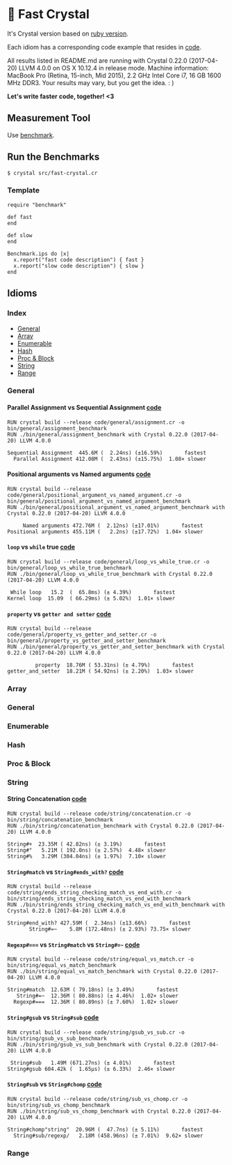# 💎 Fast Crystal

It's Crystal version based on [ruby version](https://github.com/JuanitoFatas/fast-ruby).

Each idiom has a corresponding code example that resides in [code](code).


All results listed in README.md are running with Crystal 0.22.0 (2017-04-20) LLVM 4.0.0 on OS X 10.12.4 in release mode.
Machine information: MacBook Pro (Retina, 15-inch, Mid 2015), 2.2 GHz Intel Core i7, 16 GB 1600 MHz DDR3.
Your results may vary, but you get the idea. : )

**Let's write faster code, together! <3**

## Measurement Tool

Use [benchmark](https://crystal-lang.org/api/0.22.0/Benchmark.html).

## Run the Benchmarks

```
$ crystal src/fast-crystal.cr
```

### Template

```crystal
require "benchmark"

def fast
end

def slow
end

Benchmark.ips do |x|
  x.report("fast code description") { fast }
  x.report("slow code description") { slow }
end
```

## Idioms

### Index

- [General](#general)
- [Array](#array)
- [Enumerable](#enumerable)
- [Hash](#hash)
- [Proc & Block](#proc--block)
- [String](#string)
- [Range](#range)

### General

#### Parallel Assignment vs Sequential Assignment [code](code/general/assignment.cr)

```
RUN crystal build --release code/general/assignment.cr -o bin/general/assignment_benchmark
RUN ./bin/general/assignment_benchmark with Crystal 0.22.0 (2017-04-20) LLVM 4.0.0

Sequential Assignment  445.6M (  2.24ns) (±16.59%)       fastest
  Parallel Assignment 412.08M (  2.43ns) (±15.75%)  1.08× slower
```

#### Positional arguments vs Named arguments [code](code/general/positional_argument_vs_named_argument.cr)

```
RUN crystal build --release code/general/positional_argument_vs_named_argument.cr -o bin/general/positional_argument_vs_named_argument_benchmark
RUN ./bin/general/positional_argument_vs_named_argument_benchmark with Crystal 0.22.0 (2017-04-20) LLVM 4.0.0

     Named arguments 472.76M (  2.12ns) (±17.01%)       fastest
Positional arguments 455.11M (   2.2ns) (±17.72%)  1.04× slower
```

#### `loop` vs `while` true [code](code/general/loop_vs_while_true.cr)

```
RUN crystal build --release code/general/loop_vs_while_true.cr -o bin/general/loop_vs_while_true_benchmark
RUN ./bin/general/loop_vs_while_true_benchmark with Crystal 0.22.0 (2017-04-20) LLVM 4.0.0

 While loop   15.2  (  65.8ms) (± 4.39%)       fastest
Kernel loop  15.09  ( 66.29ms) (± 5.02%)  1.01× slower
```

#### `property` vs `getter and setter` [code](code/general/property_vs_getter_and_setter.cr)

```
RUN crystal build --release code/general/property_vs_getter_and_setter.cr -o bin/general/property_vs_getter_and_setter_benchmark
RUN ./bin/general/property_vs_getter_and_setter_benchmark with Crystal 0.22.0 (2017-04-20) LLVM 4.0.0

         property  18.76M ( 53.31ns) (± 4.79%)       fastest
getter_and_setter  18.21M ( 54.92ns) (± 2.20%)  1.03× slower
```

### Array

### General

### Enumerable

### Hash

### Proc & Block

### String

#### String Concatenation [code](code/string/concatenation.cr)

```
RUN crystal build --release code/string/concatenation.cr -o bin/string/concatenation_benchmark
RUN ./bin/string/concatenation_benchmark with Crystal 0.22.0 (2017-04-20) LLVM 4.0.0

String#+  23.35M ( 42.82ns) (± 3.19%)       fastest
String#"   5.21M ( 192.0ns) (± 2.57%)  4.48× slower
String#%   3.29M (304.04ns) (± 1.97%)  7.10× slower
```

#### `String#match` vs `String#ends_with?` [code](code/string/ends_string_checking_match_vs_end_with.cr)

```
RUN crystal build --release code/string/ends_string_checking_match_vs_end_with.cr -o bin/string/ends_string_checking_match_vs_end_with_benchmark
RUN ./bin/string/ends_string_checking_match_vs_end_with_benchmark with Crystal 0.22.0 (2017-04-20) LLVM 4.0.0

String#end_with? 427.59M (  2.34ns) (±13.66%)       fastest
       String#=~    5.8M (172.48ns) (± 2.93%) 73.75× slower
```

#### `Regexp#===` vs `String#match` vs `String#=~` [code](code/string/equal_vs_match.c)

```
RUN crystal build --release code/string/equal_vs_match.cr -o bin/string/equal_vs_match_benchmark
RUN ./bin/string/equal_vs_match_benchmark with Crystal 0.22.0 (2017-04-20) LLVM 4.0.0

String#match  12.63M ( 79.18ns) (± 3.49%)       fastest
   String#=~  12.36M ( 80.88ns) (± 4.46%)  1.02× slower
  Regexp#===  12.36M ( 80.89ns) (± 7.60%)  1.02× slower
```

#### `String#gsub` vs `String#sub` [code](code/string/gsub_vs_sub.cr)

```
RUN crystal build --release code/string/gsub_vs_sub.cr -o bin/string/gsub_vs_sub_benchmark
RUN ./bin/string/gsub_vs_sub_benchmark with Crystal 0.22.0 (2017-04-20) LLVM 4.0.0

 String#sub   1.49M (671.27ns) (± 4.01%)       fastest
String#gsub 604.42k (  1.65µs) (± 6.33%)  2.46× slower
```

#### `String#sub` vs `String#chomp` [code](code/string/sub_vs_chomp.cr)

```
RUN crystal build --release code/string/sub_vs_chomp.cr -o bin/string/sub_vs_chomp_benchmark
RUN ./bin/string/sub_vs_chomp_benchmark with Crystal 0.22.0 (2017-04-20) LLVM 4.0.0

String#chomp"string"  20.96M (  47.7ns) (± 5.11%)       fastest
  String#sub/regexp/   2.18M (458.96ns) (± 7.01%)  9.62× slower
```

### Range
